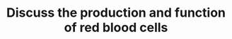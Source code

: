 ---
title: "Discuss the production and function of red blood cells"
entityType: SAQ
exam: PEX
college: ANZCA
year: 2009
sitting: B
question: 12
passRate: 48
EC_expectedDomains:
- "RBCS are derived from a common precursor in the bone marrow and liver in adults This precursor is a pleuripotential cell ie can differentiate into all blood cell lines."
- "It differentiates into various cell lines, including the Colony-Forming-Unit Erythrocyte (CFU-E), which is stimulated by various colony stimulating factors to differentiate into smaller and smaller cells."
- "Haemoglobin concentration increases as differentation continues."
- "The function of the RBC is related to its content of haemoglobin."
- "RBCs transport oxygen and carbon dioxide, and have a major role in the buffering capacity of the extracellular fluid."
- "Candidates were expected to briefly outline how the cells carries out these functions."
EC_extraCredit:
- "Marks were obtained for correctly detailing actions and production of erythropoietin; the structure of haemoglobin, and other structural factors unique to RBCs (eg lack of nucleus and mitochondria)."
EC_errorsCommon:
- "Candidates who did not address both parts of the question were unlikely to pass, as approximately half the marks were awarded for each part of the question."
- "Common errors included mention of: \"half life of RBCs as 120 days\" - rather than average life span; \"myeloid stem cells\" rather than erythroid; Giving numerical ranges for Hb levels - but listing it as the RBC count; reticulocytes having a nucleus - they do not"
---